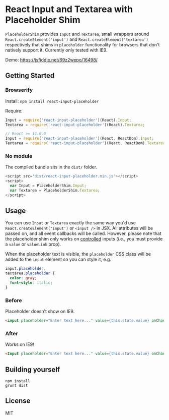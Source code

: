 React Input and Textarea with Placeholder Shim
=======================

`PlaceholderShim` provides `Input` and `Textarea`, small wrappers around `React.createElement('input')` and `React.createElement('textarea')` respectively that shims in `placeholder` functionality for browsers that don't natively support it. Currently only tested with IE9.

Demo: https://jsfiddle.net/69z2wepo/16498/

## Getting Started
### Browserify

Install: `npm install react-input-placeholder`

Require:

```js
Input = require('react-input-placeholder')(React).Input;
Textarea = require('react-input-placeholder')(React).Textarea;

// React >= 14.0.0
Input = require('react-input-placeholder')(React, ReactDom).Input;
Textarea = require('react-input-placeholder')(React, ReactDom).Textarea;
```

### No module

The compiled bundle sits in the `dist/` folder.

```js
<script src='dist/react-input-placeholder.min.js'></script>
<script>
  var Input = PlaceholderShim.Input;
  var Textarea = PlaceholderShim.Textarea;
</script>
```

## Usage

You can use `Input` or `Textarea` exactly the same way you'd use `React.createElement('input')` or `<input />` in JSX. All attributes will be passed on, and all event callbacks will be called. However, please note that the placeholder shim only works on [controlled](http://facebook.github.io/react/docs/forms.html#controlled-components) inputs (i.e., you must provide a `value` or `valueLink` prop).

When the placeholder text is visible, the `placeholder` CSS class will be added to the `input` element so you can style it, e.g.

```css
input.placeholder,
textarea.placeholder {
  color: gray;
  font-style: italic;
}
```

### Before

Placeholder doesn't show on IE9.

```html
<input placeholder="Enter text here..." value={this.state.value} onChange={this.handleChange} />
```

### After

Works on IE9!

```html
<Input placeholder="Enter text here..." value={this.state.value} onChange={this.handleChange} />
```

## Building yourself

```shell
npm install
grunt dist
```

## License

MIT
